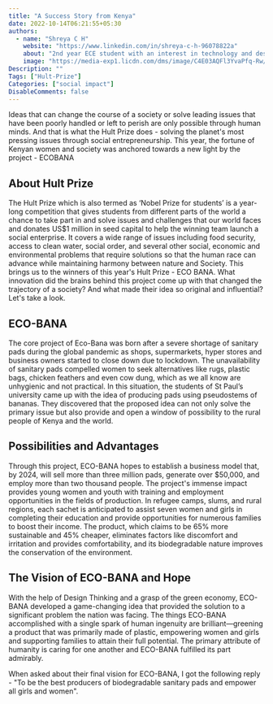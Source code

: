 ```yaml
---
title: "A Success Story from Kenya"
date: 2022-10-14T06:21:55+05:30
authors:
  - name: "Shreya C H"
    website: "https://www.linkedin.com/in/shreya-c-h-96078822a"
    about: "2nd year ECE student with an interest in technology and design. My main hobby includes reading, writing poetry and book reviews, and journaling."
    image: "https://media-exp1.licdn.com/dms/image/C4E03AQFl3YvaPfq-Rw/profile-displayphoto-shrink_400_400/0/1647760034881?e=1670457600&v=beta&t=5B-J1PFZLl66fMu0Vu1IyhVvPXeg4ZtPbVC1ubGNREQ"
Description: ""
Tags: ["Hult-Prize"]
Categories: ["social impact"]
DisableComments: false
---
```

Ideas that can change the course of a society or solve leading issues that have been poorly handled or left to perish are only possible through human minds. And that is what the Hult Prize does - solving the planet's most pressing issues through social entrepreneurship. This year, the fortune of Kenyan women and society was anchored towards a new light by the project - ECOBANA

## About Hult Prize

The Hult Prize which is also termed as ‘Nobel Prize for students’ is a year-long competition that gives students from different parts of the world a chance to take part in and solve issues and challenges that our world faces and donates US$1 million in seed capital to help the winning team launch a social enterprise. It covers a wide range of issues including food security, access to clean water, social order, and several other social, economic and environmental problems that require solutions so that the human race can advance while maintaining harmony between nature and Society. This brings us to the winners of this year's Hult Prize - ECO BANA. What innovation did the brains behind this project come up with that changed the trajectory of a society? And what made their idea so original and influential?
Let's take a look.

## ECO-BANA 

The core project of Eco-Bana was born after a severe shortage of sanitary pads during the global pandemic as shops, supermarkets, hyper stores and business owners started to close down due to lockdown. The unavailability of sanitary pads compelled women to seek alternatives like rugs, plastic bags, chicken feathers and even cow dung, which as we all know are unhygienic and not practical. In this situation, the students of St Paul’s university came up with the idea of producing pads using pseudostems of bananas. They discovered that the proposed idea can not only solve the primary issue but also provide and open a window of possibility to the rural people of Kenya and the world.

## Possibilities and Advantages

Through this project, ECO-BANA hopes to establish a business model that, by 2024, will sell more than three million pads, generate over $50,000, and employ more than two thousand people. The project's immense impact provides young women and youth with training and employment opportunities in the fields of production. In refugee camps, slums, and rural regions, each sachet is anticipated to assist seven women and girls in completing their education and provide opportunities for numerous families to boost their income. The product, which claims to be 65% more sustainable and 45% cheaper, eliminates factors like discomfort and irritation and provides comfortability, and its biodegradable nature improves the conservation of the environment.

## The Vision of ECO-BANA and Hope

With the help of Design Thinking and a grasp of the green economy, ECO-BANA developed a game-changing idea that provided the solution to a significant problem the nation was facing. The things ECO-BANA accomplished with a single spark of human ingenuity are brilliant—greening a product that was primarily made of plastic, empowering women and girls and supporting families to attain their full potential. The primary attribute of humanity is caring for one another and ECO-BANA fulfilled its part admirably. 

When asked about their final vision for ECO-BANA, I got the following reply - "To be the best producers of biodegradable sanitary pads and empower all girls and women".


